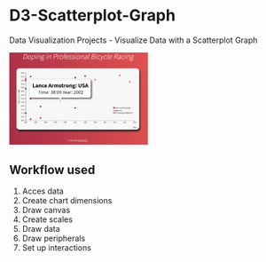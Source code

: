 # D3-Scatterplot-Graph
 Data Visualization Projects - Visualize Data with a Scatterplot Graph

<img width="250px" src = "https://raw.githubusercontent.com/dg0397/D3-Scatterplot-Graph/master/ScatterplotGraph.png" />

<h2>Workflow used</h2>
<ol>
    <li>Acces data</li>
    <li>Create chart dimensions</li>
    <li>Draw canvas</li>
    <li>Create scales</li>
    <li>Draw data</li>
    <li>Draw peripherals</li>
    <li>Set up interactions</li>
</ol>
